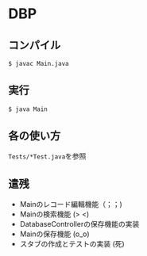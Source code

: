 DBP
===

## コンパイル
```sh
$ javac Main.java
```

## 実行
```sh
$ java Main
```

## 各の使い方
`Tests/*Test.java`を参照

## 遣残
- Mainのレコード編輯機能（；；)
- Mainの検索機能 (> <)
- DatabaseControllerの保存機能の実装
- Mainの保存機能 (o_o)
- スタブの作成とテストの実装 (死)

